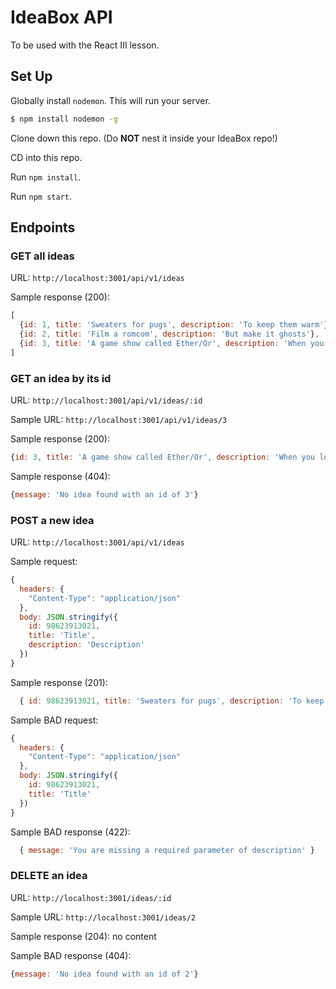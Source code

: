 # IdeaBox API

To be used with the React III lesson.

## Set Up

Globally install `nodemon`. This will run your server.

```bash
$ npm install nodemon -g
```

Clone down this repo. (Do **NOT** nest it inside your IdeaBox repo!)

CD into this repo.

Run `npm install`.

Run `npm start`.

## Endpoints

### GET all ideas

URL: `http://localhost:3001/api/v1/ideas`

Sample response (200):

```js
[
  {id: 1, title: 'Sweaters for pugs', description: 'To keep them warm'},
  {id: 2, title: 'Film a romcom', description: 'But make it ghosts'},
  {id: 3, title: 'A game show called Ether/Or', description: 'When you lose you get chloroformed'},
]
```

### GET an idea by its id

URL: `http://localhost:3001/api/v1/ideas/:id`

Sample URL: `http://localhost:3001/api/v1/ideas/3`

Sample response (200):

```js
{id: 3, title: 'A game show called Ether/Or', description: 'When you lose you get chloroformed'}
```

Sample response (404):

```js
{message: 'No idea found with an id of 3'}
```

### POST a new idea

URL: `http://localhost:3001/api/v1/ideas`

Sample request:

```js
{
  headers: {
    "Content-Type": "application/json"
  },
  body: JSON.stringify({
    id: 98623913021,
    title: 'Title',
    description: 'Description'
  })
}
```

Sample response (201):

```js
  { id: 98623913021, title: 'Sweaters for pugs', description: 'To keep them warm' }
```

Sample BAD request:

```js
{
  headers: {
    "Content-Type": "application/json"
  },
  body: JSON.stringify({
    id: 98623913021,
    title: 'Title'
  })
}
```

Sample BAD response (422):

```js
  { message: 'You are missing a required parameter of description' }
```

### DELETE an idea

URL: `http://localhost:3001/ideas/:id`

Sample URL: `http://localhost:3001/ideas/2`

Sample response (204): no content

Sample BAD response (404):

```js
{message: 'No idea found with an id of 2'}
```
